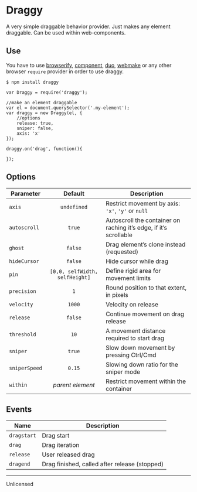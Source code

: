 # Draggy

A very simple draggable behavior provider. Just makes any element draggable.
Can be used within web-components.


## Use

You have to use [browserify](https://github.com/substack/node-browserify), [component](https://github.com/componentjs/component), [duo](http://duojs.org/), [webmake](https://github.com/medikoo/modules-webmake) or any other browser `require` provider in order to use draggy.

`$ npm install draggy`


```
var Draggy = require('draggy');

//make an element draggable
var el = document.querySelector('.my-element');
var draggy = new Draggy(el, {
	//options
	release: true,
	sniper: false,
	axis: 'x'
});

draggy.on('drag', function(){

});
```


## Options

| Parameter | Default | Description |
|---|:---:|---|
| `axis` | `undefined` | Restrict movement by axis: `'x'`, `'y'` or `null`  |
| `autoscroll` | `true` | Autoscroll the container on raching it’s edge, if it’s scrollable |
| `ghost` | `false` | Drag element’s clone instead (requested) |
| `hideCursor` | `false` | Hide cursor while drag |
| `pin` | `[0,0, selfWidth, selfHeight]` | Define rigid area for movement limits |
| `precision` | `1` | Round position to that extent, in pixels |
| `velocity` | `1000` | Velocity on release |
| `release` | `false` | Continue movement on drag release |
| `threshold` | `10` | A movement distance required to start drag |
| `sniper` | `true` | Slow down movement by pressing Ctrl/Cmd |
| `sniperSpeed` | `0.15` | Slowing down ratio for the sniper mode |
| `within` | _parent element_ | Restrict movement within the container |


## Events

| Name | Description |
|---|---|
| `dragstart` | Drag start |
| `drag` | Drag iteration |
| `release` | User released drag |
| `dragend` | Drag finished, called after release (stopped) |


---


Unlicensed